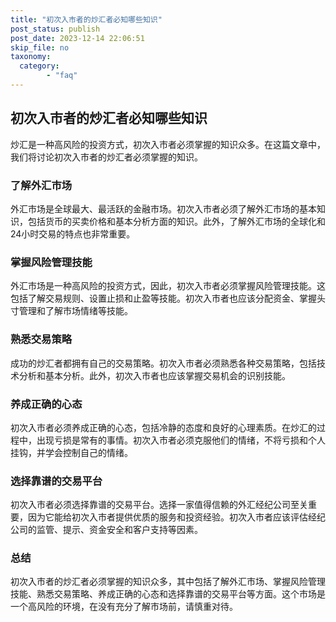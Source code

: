 ```yaml
---
title: "初次入市者的炒汇者必知哪些知识"
post_status: publish
post_date: 2023-12-14 22:06:51
skip_file: no
taxonomy:
  category:
        - "faq"
---
```


## 初次入市者的炒汇者必知哪些知识

炒汇是一种高风险的投资方式，初次入市者必须掌握的知识众多。在这篇文章中，我们将讨论初次入市者的炒汇者必须掌握的知识。

### 了解外汇市场

外汇市场是全球最大、最活跃的金融市场。初次入市者必须了解外汇市场的基本知识，包括货币的买卖价格和基本分析方面的知识。此外，了解外汇市场的全球化和24小时交易的特点也非常重要。

### 掌握风险管理技能

外汇市场是一种高风险的投资方式，因此，初次入市者必须掌握风险管理技能。这包括了解交易规则、设置止损和止盈等技能。初次入市者也应该分配资金、掌握头寸管理和了解市场情绪等技能。

### 熟悉交易策略

成功的炒汇者都拥有自己的交易策略。初次入市者必须熟悉各种交易策略，包括技术分析和基本分析。此外，初次入市者也应该掌握交易机会的识别技能。

### 养成正确的心态

初次入市者必须养成正确的心态，包括冷静的态度和良好的心理素质。在炒汇的过程中，出现亏损是常有的事情。初次入市者必须克服他们的情绪，不将亏损和个人挂钩，并学会控制自己的情绪。

### 选择靠谱的交易平台

初次入市者必须选择靠谱的交易平台。选择一家值得信赖的外汇经纪公司至关重要，因为它能给初次入市者提供优质的服务和投资经验。初次入市者应该评估经纪公司的监管、提示、资金安全和客户支持等因素。

### 总结

初次入市者的炒汇者必须掌握的知识众多，其中包括了解外汇市场、掌握风险管理技能、熟悉交易策略、养成正确的心态和选择靠谱的交易平台等方面。这个市场是一个高风险的环境，在没有充分了解市场前，请慎重对待。
